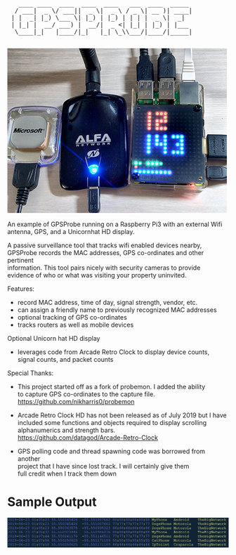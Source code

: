 <PRE>
   ____ ____  ____  ____  ____   ___  ____  _____                 
  / ___|  _ \/ ___||  _ \|  _ \ / _ \| __ )| ____|                          
 | |  _| |_) \___ \| |_) | |_) | | | |  _ \|  _|                            
 | |_| |  __/ ___) |  __/|  _ <| |_| | |_) | |___                           
  \____|_|   |____/|_|   |_| \_\\___/|____/|_____|                          
 </PRE>                                                                            



![Raspberry Pi Buildout](https://github.com/datagod/gpsprobe/blob/master/GPSProbe%20Pi3.jpg)

An example of GPSProbe running on a Raspberry Pi3 with an external Wifi antenna, GPS, and a Unicornhat HD display.

  A passive surveillance tool that tracks wifi enabled devices nearby,      
  GPSProbe records the MAC addresses, GPS co-ordinates and other pertinent  
  information.  This tool pairs nicely with security cameras to provide     
  evidence of who or what was visiting your property uninvited.             
                                                                            
  Features:                                                                 
  - record MAC address, time of day, signal strength, vendor, etc.           
  - can assign a friendly name to previously recognized MAC addresses        
  - optional tracking of GPS co-ordinates                                   
  - tracks routers as well as mobile devices                                
                                                                            
  Optional Unicorn hat HD display                                          
  - leverages code from Arcade Retro Clock to display device counts,        
    signal counts, and packet counts                                        
                                                                            
                                                                            
  Special Thanks:                                                           
  - This project started off as a fork of probemon.  I added the ability    
    to capture GPS co-ordinates to the capture file.                        
    https://github.com/nikharris0/probemon                                  
                                                                            
  - Arcade Retro Clock HD has not been released as of July 2019 but I have  
    included some functions and objects required to display scrolling       
    alphanumerics and strength bars.                                        
    https://github.com/datagod/Arcade-Retro-Clock                                                                      
                                                                            
  - GPS polling code and thread spawning code was borrowed from another     
    project that I have since lost track.  I will certainly give them       
    full credit when I track them down                                     




# Sample Output
![Sample Output](https://github.com/datagod/gpsprobe/blob/master/images/GPSlog.jpg?raw=true)

